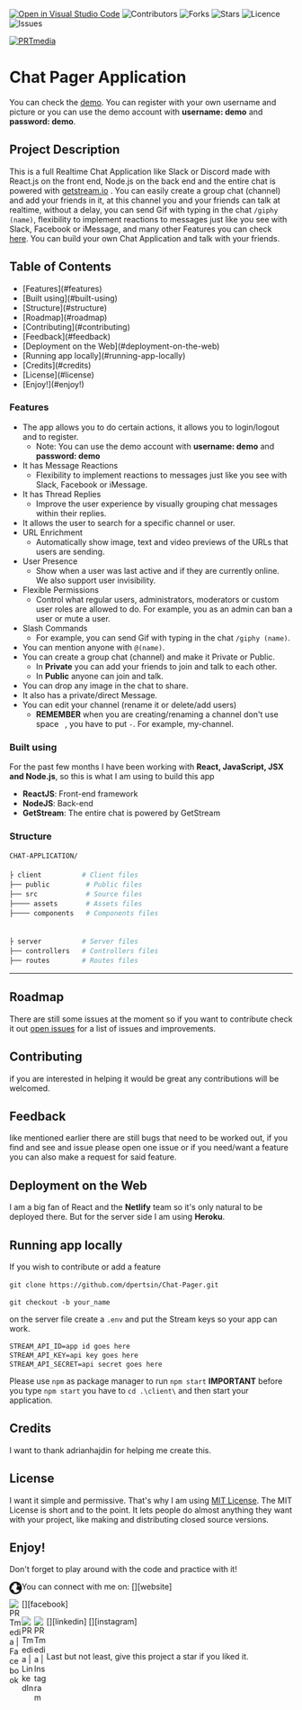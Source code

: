[![Open in Visual Studio Code](https://open.vscode.dev/badges/open-in-vscode.svg)](https://open.vscode.dev/dpertsin/Chat-Pager)
![Contributors](https://img.shields.io/github/contributors/dpertsin/Chat-Pager?style=plastic)
![Forks](https://img.shields.io/github/forks/dpertsin/Chat-Pager)
![Stars](https://img.shields.io/github/stars/dpertsin/Chat-Pager)
![Licence](https://img.shields.io/github/license/dpertsin/Chat-Pager)
![Issues](https://img.shields.io/github/issues/dpertsin/Chat-Pager)

<a href="https://www.prtmedia.gr/">
    <img alt="PRTmedia" src="https://www.prtmedia.gr/wp-content/uploads/2021/11/prtmedia-logo-full.svg" width="165"/>
</a>

# Chat Pager Application
You can check the [demo](https://chat-pager-prt.netlify.app/).
You can register with your own username and picture or you can use the demo account with **username: demo** and **password: demo**.

## Project Description
This is a full Realtime Chat Application like Slack or Discord made with React.js on the front end, Node.js on the back end and the entire chat is powered with [getstream.io](https://getstream.io/) . You can easily create a group chat (channel) and add your friends in it, at this channel you and your friends can talk at realtime, without a delay, you can send Gif with typing in the chat `/giphy (name)`, flexibility to implement reactions to messages just like you see with Slack, Facebook or iMessage, and many other Features you can check [here](#features). You can build your own Chat Application and talk with your friends.


## Table of Contents
<ul>
    <li>[Features](#features)</li>
    <li>[Built using](#built-using)</li>
    <li>[Structure](#structure)</li>
    <li>[Roadmap](#roadmap)</li>
    <li>[Contributing](#contributing)</li>
    <li>[Feedback](#feedback)</li>
    <li>[Deployment on the Web](#deployment-on-the-web)</li>
    <li>[Running app locally](#running-app-locally)</li>
    <li>[Credits](#credits)</li>
    <li>[License](#license)</li>
    <li>[Enjoy!](#enjoy!)</li>
</ul>

### Features

- The app allows you to do certain actions, it allows you to login/logout and to register.
    - Note: You can use the demo account with **username: demo** and **password: demo**
- It has Message Reactions
    - Flexibility to implement reactions to messages just like you see with Slack, Facebook or iMessage.
- It has Thread Replies
    - Improve the user experience by visually grouping chat messages within their replies.
- It allows the user to search for a specific channel or user.
- URL Enrichment
    - Automatically show image, text and video previews of the URLs that users are sending.
- User Presence
    - Show when a user was last active and if they are currently online. We also support user invisibility.
- Flexible Permissions
    - Control what regular users, administrators, moderators or custom user roles are allowed to do. For example, you as an admin can ban a user or mute a user.
- Slash Commands
    - For example, you can send Gif with typing in the chat `/giphy (name)`.
- You can mention anyone with `@(name)`.
- You can create a group chat (channel) and make it Private or Public.
    - In **Private** you can add your friends to join and talk to each other.
    - In **Public** anyone can join and talk.
- You can drop any image in the chat to share.
- It also has a private/direct Message.
- You can edit your channel (rename it or delete/add users)
    - **REMEMBER** when you are creating/renaming a channel don't use space ` `, you have to put `-`. For example, my-channel.

### Built using

For the past few months I have been working with **React, JavaScript, JSX and Node.js**, so this is what I am using to build this app

- **ReactJS**: Front-end framework
- **NodeJS**: Back-end
- **GetStream**: The entire chat is powered by GetStream

### Structure

```sh
CHAT-APPLICATION/

├ client          # Client files
├── public         # Public files
├── src            # Source files
├──── assets       # Assets files
├──── components   # Components files


├ server          # Server files
├── controllers   # Controllers files
├── routes        # Routes files
```

---

## Roadmap

There are still some issues at the moment so if you want to contribute check it out [open issues](https://github.com/dpertsin/Chat-Pager/issues) for a list of issues and improvements.

## Contributing

if you are interested in helping it would be great any contributions will be welcomed.

## Feedback

like mentioned earlier there are still bugs that need to be worked out, if you find and see and issue please open one issue or if you need/want a feature you can also make a request for said feature.

## Deployment on the Web

I am a big fan of React and the **Netlify** team so it's only natural to be deployed there.
But for the server side I am using **Heroku**.

## Running app locally

If you wish to contribute or add a feature

`git clone https://github.com/dpertsin/Chat-Pager.git`

`git checkout -b your_name`

on the server file create a `.env` and put the Stream keys so your app can work.
```
STREAM_API_ID=app id goes here 
STREAM_API_KEY=api key goes here
STREAM_API_SECRET=api secret goes here
```

Please use `npm` as package manager to run `npm start`
**IMPORTANT** before you type `npm start` you have to `cd .\client\` and then start your application.

## Credits

I want to thank adrianhajdin for helping me create this.

## License

I want it simple and permissive. That's why I am using [MIT License](https://github.com/dpertsin/Chat-Pager/blob/main/LICENSE).
The MIT License is short and to the point. It lets people do almost anything they want with your project, like making and distributing closed source versions.

## Enjoy!
Don't forget to play around with the code and practice with it! 

You can connect with me on:
[<img align="left" alt="prtmedia.gr" width="22px" src="https://raw.githubusercontent.com/iconic/open-iconic/master/svg/globe.svg" />][website]
<!-- [<img align="left" alt="PRTmedia | YouTube" width="22px" src="https://cdn.jsdelivr.net/npm/simple-icons@v3/icons/youtube.svg" />][youtube] -->
[<img align="left" alt="PRTmedia | Facebook" width="22px" src="https://cdn.jsdelivr.net/npm/simple-icons@v3/icons/facebook.svg" />][facebook]
<!-- [<img align="left" alt="PRTmedia | Twitter" width="22px" src="https://cdn.jsdelivr.net/npm/simple-icons@v3/icons/twitter.svg" />][twitter] -->
[<img align="left" alt="PRTmedia | LinkedIn" width="22px" src="https://cdn.jsdelivr.net/npm/simple-icons@v3/icons/linkedin.svg" />][linkedin]
[<img align="left" alt="PRTmedia | Instagram" width="22px" src="https://cdn.jsdelivr.net/npm/simple-icons@v3/icons/instagram.svg" />][instagram]

<br />

Last but not least, give this project a star if you liked it. 









